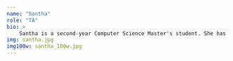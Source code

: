 ```yaml
---
name: "Santha"
role: "TA"
bio: >
    Santha is a second-year Computer Science Master's student. She has been a TA for CS56 before. She enjoys coding and in her free time, she likes watching movies and catching up on her reading. 
img: santha.jpg
img100w: santha_100w.jpg
---
```

